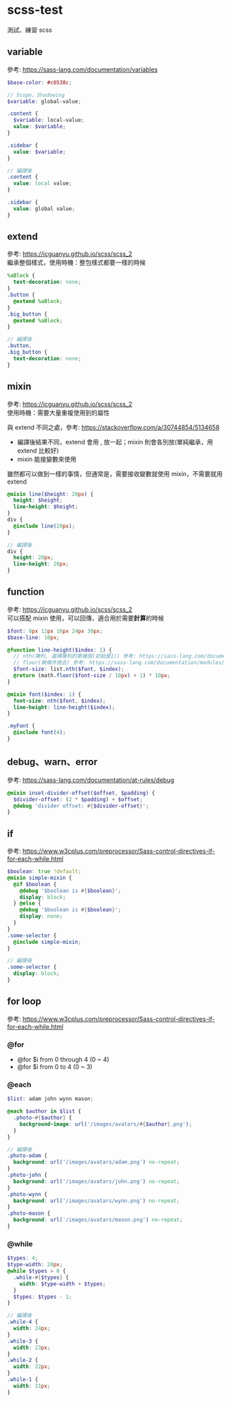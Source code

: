# scss-test

測試、練習 scss

## variable

參考: https://sass-lang.com/documentation/variables

```scss
$base-color: #c6538c;
```

```scss
// Scope、Shadowing
$variable: global-value;

.content {
  $variable: local-value;
  value: $variable;
}

.sidebar {
  value: $variable;
}

// 編譯後
.content {
  value: local value;
}

.sidebar {
  value: global value;
}
```

## extend

參考: https://icguanyu.github.io/scss/scss_2  
繼承整個樣式，使用時機：整包樣式都要一樣的時候

```scss
%aBlock {
  text-decoration: none;
}
.button {
  @extend %aBlock;
}
.big_button {
  @extend %aBlock;
}

// 編譯後
.button,
.big_button {
  text-decoration: none;
}
```

## mixin

參考: https://icguanyu.github.io/scss/scss_2  
使用時機：需要大量重複使用到的屬性

與 extend 不同之處，參考: https://stackoverflow.com/a/30744854/5134658

- 編譯後結果不同，extend 會用 , 放一起；mixin 則會各別放(單純繼承，用 extend 比較好)
- mixin 能接變數來使用

雖然都可以做到一樣的事情，但通常是，需要接收變數就使用 mixin，不需要就用 extend

```scss
@mixin line($height: 20px) {
  height: $height;
  line-height: $height;
}
div {
  @include line(20px);
}

// 編譯後
div {
  height: 20px;
  line-height: 20px;
}
```

## function

參考: https://icguanyu.github.io/scss/scss_2  
可以搭配 mixin 使用，可以回傳，適合用於需要**計算**的時候

```scss
$font: 8px 12px 16px 24px 30px;
$base-line: 10px;

@function line-height($index: 1) {
  // nth(陣列, 選擇陣列的第幾個(初始是1)) 參考: https://sass-lang.com/documentation/modules/list
  // floor(無條件捨去) 參考: https://sass-lang.com/documentation/modules/math
  $font-size: list.nth($font, $index);
  @return (math.floor($font-size / 10px) + 1) * 10px;
}

@mixin font($index: 1) {
  font-size: nth($font, $index);
  line-height: line-height($index);
}

.myFont {
  @include font(4);
}
```

## debug、warn、error

參考: https://sass-lang.com/documentation/at-rules/debug

```scss
@mixin inset-divider-offset($offset, $padding) {
  $divider-offset: (2 * $padding) + $offset;
  @debug 'divider offset: #{$divider-offset}';
}
```

## if

參考: https://www.w3cplus.com/preprocessor/Sass-control-directives-if-for-each-while.html

```scss
$boolean: true !default;
@mixin simple-mixin {
  @if $boolean {
    @debug '$boolean is #{$boolean}';
    display: block;
  } @else {
    @debug '$boolean is #{$boolean}';
    display: none;
  }
}
.some-selector {
  @include simple-mixin;
}

// 編譯後
.some-selector {
  display: block;
}
```

## for loop

參考: https://www.w3cplus.com/preprocessor/Sass-control-directives-if-for-each-while.html

### @for

- @for \$i from 0 through 4 (0 ~ 4)
- @for \$i from 0 to 4 (0 ~ 3)

### @each

```scss
$list: adam john wynn mason;

@each $author in $list {
  .photo-#{$author} {
    background-image: url('/images/avatars/#{$author}.png');
  }
}

// 編譯後
.photo-adam {
  background: url('/images/avatars/adam.png') no-repeat;
}
.photo-john {
  background: url('/images/avatars/john.png') no-repeat;
}
.photo-wynn {
  background: url('/images/avatars/wynn.png') no-repeat;
}
.photo-mason {
  background: url('/images/avatars/mason.png') no-repeat;
}
```

### @while

```scss
$types: 4;
$type-width: 20px;
@while $types > 0 {
  .while-#{$types} {
    width: $type-width + $types;
  }
  $types: $types - 1;
}

// 編譯後
.while-4 {
  width: 24px;
}
.while-3 {
  width: 23px;
}
.while-2 {
  width: 22px;
}
.while-1 {
  width: 21px;
}
```
